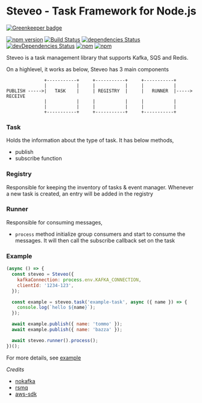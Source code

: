 # Steveo - Task Framework for Node.js

[![Greenkeeper badge](https://badges.greenkeeper.io/ordermentum/steveo.svg)](https://greenkeeper.io/)

[![npm version](https://badge.fury.io/js/steveo.svg)](https://badge.fury.io/js/steveo)
[![Build Status](https://travis-ci.org/ordermentum/steveo.svg?branch=master)](https://travis-ci.org/ordermentum/steveo)
[![dependencies Status](https://david-dm.org/ordermentum/steveo/status.svg)](https://david-dm.org/ordermentum/steveo)
[![devDependencies Status](https://david-dm.org/ordermentum/steveo/dev-status.svg)](https://david-dm.org/ordermentum/steveo?type=dev)
[![npm](https://img.shields.io/npm/l/steveo.svg)](https://www.npmjs.com/package/steveo)
[![npm](https://img.shields.io/npm/dt/steveo.svg)](https://www.npmjs.com/package/steveo)


Steveo is a task management library that supports Kafka, SQS and Redis.

On a highlevel, it works as below, Steveo has 3 main components
```
              +-----------+     +-----------+     +-----------+
              |           |     |           |     |           |
PUBLISH ----->|   TASK    |     | REGISTRY  |     |   RUNNER  |-----> RECEIVE
              |           |     |           |     |           |
              |           |     |           |     |           |
              +-----------+     +-----------+     +-----------+
```

### Task

Holds the information about the type of task. It has below methods,
  - publish
  - subscribe function

### Registry

Responsible for keeping the inventory of tasks & event manager. Whenever a new task is created, an entry will be added in the registry

### Runner

Responsible for consuming messages,
 - `process` method initialize group consumers and start to consume the messages. It will then call the subscribe callback set on the task

### Example

```javascript
(async () => {
  const steveo = Steveo({
    kafkaConnection: process.env.KAFKA_CONNECTION,
    clientId: '1234-123',
  });

  const example = steveo.task('example-task', async ({ name }) => {
    console.log(`hello ${name}`);
  });

  await example.publish({ name: 'tommo' });
  await example.publish({ name: 'bazza' });

  await steveo.runner().process();
})();
```

For more details, see [example](https://github.com/ordermentum/steveo/blob/master/example/README.md)

_Credits_

- [nokafka](https://github.com/oleksiyk/kafka)
- [rsmq](https://github.com/smrchy/rsmq)
- [aws-sdk](https://github.com/aws/aws-sdk-js)


